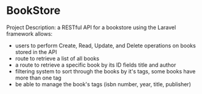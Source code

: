 # BookStore

Project Description: a RESTful API for a bookstore using the Laravel framework allows:
- users to perform Create, Read, Update, and Delete operations on books stored in the API
- route to retrieve a list of all books
- a route to retrieve a specific book by its ID fields title and author
- filtering system to sort through the books by it's tags, some books have more than one tag
- be able to manage the book's tags (isbn number, year, title, publisher)
